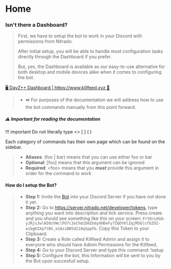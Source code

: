 # Home

### Isn't there a Dashboard?

> First, we have to setup the bot to work in your Discord with permissions from Nitrado.
> 
> After initial setup, you will be able to handle most configuration tasks directly through the Dashboard if you prefer.
> 
> But, yes, the Dashboard is available as our easy-to-use alternative for both desktop and mobile devices alike when it comes to configuring the bot. 


[🖥️ DayZ++ Dashboard | https://www.killfeed.xyz 📲](https://killfeed.xyz)


> + ⏯️ For purposes of the documentation we will address how to use the bot commands manually from this point forward.

##### ⚠️ Important for reading the documentation
!!! important
    Do not literally type  &lt;&gt; [   ] \( \)

Each category of commands has their own page which can be found on the sidebar. 

> - **Aliases**: \(foo \| bar\) means that you can use either foo or bar  
> - **Optional**: \[foo\] means that this argument can be ignored
> - **Required**: &lt;foo&gt; means that you **_must_** provide this argument in order for the command to work  


####  How do I setup the Bot?

> - **Step 1:**
> Invite the [Bot](https://discord.com/api/oauth2/authorize?client_id=867376409965363200&permissions=939650064&scope=bot) into your Discord Server if you have not done it yet.
> - **Step 2:**
> Go to https://server.nitrado.net/developer/tokens, type anything you want into description and tick service. Press create and you should see something like this on your screen: `FrYOrLKG8-yJRjuJwlA50zVWclPU7c3oChm1DmIbdyXHDeFy7IQOYKlZqjMS6lsfbZO2-eibgKIXp7tBS_e1AsiBB5d218q5ppFb`. Copy this Token to your Clipboard.
> - **Step 3:**
> Create a Role called Killfeed Admin and assign it to everyone who should have Admin Permissions for the Killfeed.
> - **Step 4:**
> Go to your Discord Server and type this command: !setup
> - **Step 5:**
> Configure the bot, this Information will be sent to you by the Bot upon succesfull setup.

